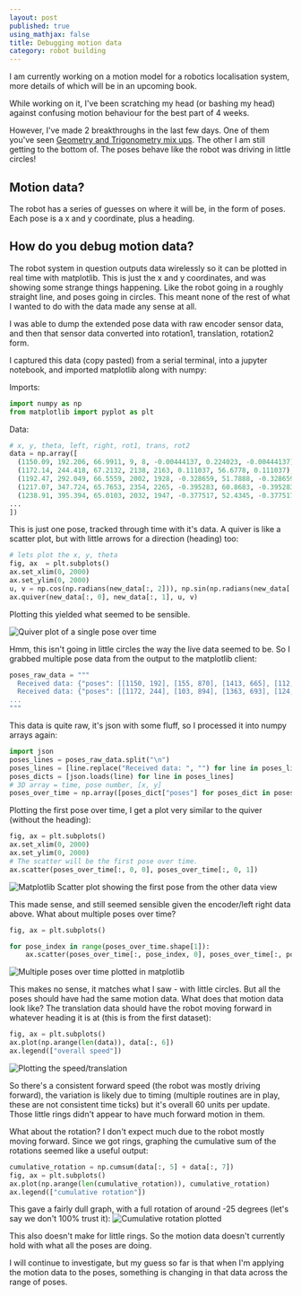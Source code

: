 ```yaml
---
layout: post
published: true
using_mathjax: false
title: Debugging motion data
category: robot building
---
```

I am currently working on a motion model for a robotics localisation system, more details of which will be in an upcoming book.

While working on it, I've been scratching my head (or bashing my head) against confusing motion behaviour for the best part of 4 weeks.

However, I've made 2 breakthroughs in the last few days. One of them you've seen [Geometry and Trigonometry mix ups](/robot%20building/2022/12/18/2022-12-18-trigonometry-mix-ups.html). The other I am still getting to the bottom of. The poses behave like the robot was driving in little circles!

## Motion data?

The robot has a series of guesses on where it will be, in the form of poses. Each pose is a x and y coordinate, plus a heading.

## How do you debug motion data?

The robot system in question outputs data wirelessly so it can be plotted in real time with matplotlib. This is just the x and y coordinates, and was showing some strange things happening. Like the robot going in a roughly straight line, and poses going in circles. This meant none of the rest of what I wanted to do with the data made any sense at all.

I was able to dump the extended pose data with raw encoder sensor data, and then that sensor data converted into rotation1, translation, rotation2 form.

I captured this data (copy pasted) from a serial terminal, into a jupyter notebook, and imported matplotlib along with numpy:

Imports: 
```python
import numpy as np
from matplotlib import pyplot as plt
```
Data:

```python
# x, y, theta, left, right, rot1, trans, rot2
data = np.array([
  (1150.09, 192.206, 66.9911, 9, 8, -0.00444137, 0.224023, -0.00444137),
  (1172.14, 244.418, 67.2132, 2138, 2163, 0.111037, 56.6778, 0.111037),
  (1192.47, 292.049, 66.5559, 2002, 1928, -0.328659, 51.7888, -0.328659),
  (1217.07, 347.724, 65.7653, 2354, 2265, -0.395283, 60.8683, -0.395283),
  (1238.91, 395.394, 65.0103, 2032, 1947, -0.377517, 52.4345, -0.377517),
...
])
```

This is just one pose, tracked through time with it's data. A quiver is like a scatter plot, but with little arrows for a direction (heading) too:

```python
# lets plot the x, y, theta
fig, ax  = plt.subplots()
ax.set_xlim(0, 2000)
ax.set_ylim(0, 2000)
u, v = np.cos(np.radians(new_data[:, 2])), np.sin(np.radians(new_data[:, 2]))
ax.quiver(new_data[:, 0], new_data[:, 1], u, v)
```
Plotting this yielded what seemed to be sensible.

![Quiver plot of a single pose over time]({{site.baseurl}}/galleries/quiver_first_pose.png)

Hmm, this isn't going in little circles the way the live data seemed to be. So I grabbed multiple pose data from the output to the matplotlib client:

```python
poses_raw_data = """
  Received data: {"poses": [[1150, 192], [155, 870], [1413, 665], [112, 620], [738, 209], [518, 344], [661, 1441], [1315, 9], [1077, 998], [1433, 197], [957, 729], [589, 569], [1492, 1089], [1345, 61], [982, 258], [385, 1024], [478, 675], [582, 210], [1359, 686], [922, 937]]}
  Received data: {"poses": [[1172, 244], [103, 894], [1363, 693], [124, 675], [789, 184], [551, 298], [713, 1463], [1293, 62], [1068, 943], [1394, 238], [1010, 748], [540, 540], [1490, 1032], [1292, 82], [1036, 243], [352, 978], [508, 626], [639, 212], [1311, 716], [890, 891]]}
...
"""
```

This data is quite raw, it's json with some fluff, so I processed it into numpy arrays again:
```python
import json
poses_lines = poses_raw_data.split("\n")
poses_lines = [line.replace("Received data: ", "") for line in poses_lines if line]
poses_dicts = [json.loads(line) for line in poses_lines]
# 3D array = time, pose number, [x, y]
poses_over_time = np.array([poses_dict["poses"] for poses_dict in poses_dicts])
```

Plotting the first pose over time, I get a plot very similar to the quiver (without the heading):

```python
fig, ax = plt.subplots()
ax.set_xlim(0, 2000)
ax.set_ylim(0, 2000)
# The scatter will be the first pose over time.
ax.scatter(poses_over_time[:, 0, 0], poses_over_time[:, 0, 1])
```

![Matplotlib Scatter plot showing the first pose from the other data view]({{site.baseurl}}/galleries/scatter-first-pose.png)

This made sense, and still seemed sensible given the encoder/left right data above. What about multiple poses over time?

```python
fig, ax = plt.subplots()

for pose_index in range(poses_over_time.shape[1]):
    ax.scatter(poses_over_time[:, pose_index, 0], poses_over_time[:, pose_index, 1])
```

![Multiple poses over time plotted in matplotlib]({{site.baseurl}}/galleries/scatter-multiple-poses-over-time.png)

This makes no sense, it matches what I saw - with little circles. But all the poses should have had the same motion data. What does that motion data look like? The translation data should have the robot moving forward in whatever heading it is at (this is from the first dataset):
```python
fig, ax = plt.subplots()
ax.plot(np.arange(len(data)), data[:, 6])
ax.legend(["overall speed"])
```
![Plotting the speed/translation]({{site.baseurl}}/galleries/translation-speed-plot.png)

So there's a consistent forward speed (the robot was mostly driving forward), the variation is likely due to timing (multiple routines are in play, these are not consistent time ticks) but it's overall 60 units per update. Those little rings didn't appear to have much forward motion in them.

What about the rotation? I don't expect much due to the robot mostly moving forward. Since we got rings, graphing the cumulative sum of the rotations seemed like a useful output:
```python
cumulative_rotation = np.cumsum(data[:, 5] + data[:, 7])
fig, ax = plt.subplots()
ax.plot(np.arange(len(cumulative_rotation)), cumulative_rotation)
ax.legend(["cumulative rotation"])
```
This gave a fairly dull graph, with a full rotation of around -25 degrees (let's say we don't 100% trust it):
![Cumulative rotation plotted]({{site.baseurl}}/galleries/cumulative-rotation.png)

This also doesn't make for little rings. So the motion data doesn't currently hold with what all the poses are doing. 

I will continue to investigate, but my guess so far is that when I'm applying the motion data to the poses, something is changing in that data across the range of poses.
